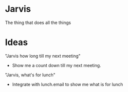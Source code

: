 # Jarvis
The thing that does all the things

# Ideas
"Jarvis how long till my next meeting"
  - Show me a count down till my next meeting.

"Jarvis, what's for lunch"
  - Integrate with lunch.email to show me what is for lunch
  
  
